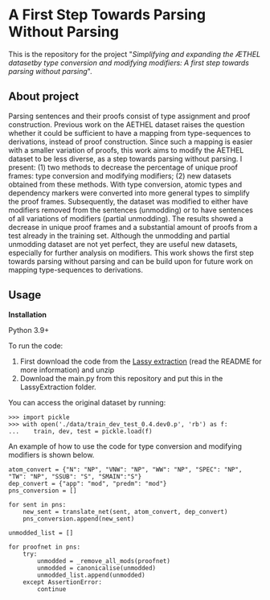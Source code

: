 # A First Step Towards Parsing Without Parsing

This is the repository for the project "*Simplifying and expanding the ÆTHEL datasetby type conversion and modifying modifiers: A first step towards parsing without parsing*". 

## **About project**
Parsing sentences and their proofs consist of type assignment and proof construction. Previous work on the AETHEL dataset raises the question whether it could be sufficient to have a mapping from type-sequences to derivations, instead of proof construction. Since such a mapping is easier with a smaller variation of proofs, this work aims to modify the AETHEL dataset to be less diverse, as a step towards parsing without parsing. I present: (1) two methods to decrease the percentage of unique proof frames: type conversion and modifying modifiers; (2) new datasets obtained from these methods. With type conversion, atomic types and dependency markers were converted into more general types to simplify the proof frames. Subsequently, the dataset was modified to either have modifiers removed from the sentences (unmodding) or to have sentences of all variations of modifiers (partial unmodding). The results showed a decrease in unique proof frames and a substantial amount of proofs from a test already in the training set. Although the unmodding and partial unmodding dataset are not yet perfect, they are useful new datasets, especially for further analysis on modifiers. This work shows the first step towards parsing without parsing and can be build upon for future work on mapping type-sequences to derivations.

## **Usage**

**Installation**

Python 3.9+

To run the code:

1. First download the code from the [Lassy extraction](https://github.com/konstantinosKokos/lassy-tlg-extraction) (read the README for more information) and unzip
2. Download the main.py from this repository and put this in the LassyExtraction folder. 

You can access the original dataset by running:

```
>>> import pickle
>>> with open('./data/train_dev_test_0.4.dev0.p', 'rb') as f:
...    train, dev, test = pickle.load(f) 
```

An example of how to use the code for type conversion and modifying modifiers is shown below.

```
atom_convert = {"N": "NP", "VNW": "NP", "WW": "NP", "SPEC": "NP", "TW": "NP", "SSUB": "S", "SMAIN":"S"}
dep_convert = {"app": "mod", "predm": "mod"}
pns_conversion = []

for sent in pns:
    new_sent = translate_net(sent, atom_convert, dep_convert)
    pns_conversion.append(new_sent)
```

```
unmodded_list = []

for proofnet in pns:
    try:
        unmodded = _remove_all_mods(proofnet)
        unmodded = canonicalise(unmodded)
        unmodded_list.append(unmodded) 
    except AssertionError:
		continue
```

